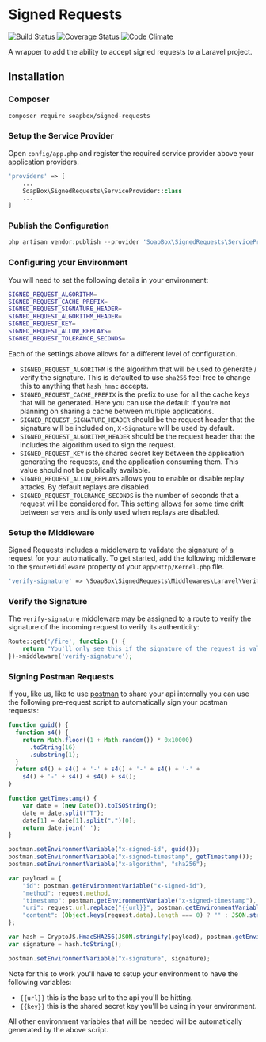 # Signed Requests

[![Build Status](https://travis-ci.org/SoapBox/SignedRequests.svg?branch=master)](https://travis-ci.org/SoapBox/SignedRequests) [![Coverage Status](https://coveralls.io/repos/github/SoapBox/SignedRequests/badge.svg?branch=master)](https://coveralls.io/github/SoapBox/SignedRequests?branch=master) [![Code Climate](https://codeclimate.com/github/SoapBox/SignedRequests/badges/gpa.svg)](https://codeclimate.com/github/SoapBox/SignedRequests)

A wrapper to add the ability to accept signed requests to a Laravel project.

## Installation

### Composer

```sh
composer require soapbox/signed-requests
```

### Setup the Service Provider

Open `config/app.php` and register the required service provider above your application providers.

```php
'providers' => [
    ...
    SoapBox\SignedRequests\ServiceProvider::class
    ...
]
```

### Publish the Configuration

```php
php artisan vendor:publish --provider 'SoapBox\SignedRequests\ServiceProvider'
```

### Configuring your Environment

You will need to set the following details in your environment:

```sh
SIGNED_REQUEST_ALGORITHM=
SIGNED_REQUEST_CACHE_PREFIX=
SIGNED_REQUEST_SIGNATURE_HEADER=
SIGNED_REQUEST_ALGORITHM_HEADER=
SIGNED_REQUEST_KEY=
SIGNED_REQUEST_ALLOW_REPLAYS=
SIGNED_REQUEST_TOLERANCE_SECONDS=
```

Each of the settings above allows for a different level of configuration.

  - `SIGNED_REQUEST_ALGORITHM` is the algorithm that will be used to generate / verify the signature. This is defaulted to use `sha256` feel free to change this to anything that `hash_hmac` accepts.
  - `SIGNED_REQUEST_CACHE_PREFIX` is the prefix to use for all the cache keys that will be generated. Here you can use the default if you're not planning on sharing a cache between multiple applications.
  - `SIGNED_REQUEST_SIGNATURE_HEADER` should be the request header that the signature will be included on, `X-Signature` will be used by default.
  - `SIGNED_REQUEST_ALGORITHM_HEADER` should be the request header that the includes the algorithm used to sign the request.
  - `SIGNED_REQUEST_KEY` is the shared secret key between the application generating the requests, and the application consuming them. This value should not be publically available.
  - `SIGNED_REQUEST_ALLOW_REPLAYS` allows you to enable or disable replay attacks. By default replays are disabled.
  - `SIGNED_REQUEST_TOLERANCE_SECONDS` is the number of seconds that a request will be considered for. This setting allows for some time drift between servers and is only used when replays are disabled.

### Setup the Middleware

Signed Requests includes a middleware to validate the signature of a request for your automatically. To get started, add the following middleware to the `$routeMiddleware` property of your `app/Http/Kernel.php` file.

```php
'verify-signature' => \SoapBox\SignedRequests\Middlewares\Laravel\VerifySignature::class
```

### Verify the Signature

The `verify-signature` middleware may be assigned to a route to verify the signature of the incoming request to verify its authenticity:

```php
Route::get('/fire', function () {
    return "You'll only see this if the signature of the request is valid!";
})->middleware('verify-signature');
```

### Signing Postman Requests

If you, like us, like to use [postman](https://www.getpostman.com/) to share your api internally you can use the following pre-request script to automatically sign your postman requests:

```js
function guid() {
  function s4() {
    return Math.floor((1 + Math.random()) * 0x10000)
      .toString(16)
      .substring(1);
  }
  return s4() + s4() + '-' + s4() + '-' + s4() + '-' +
    s4() + '-' + s4() + s4() + s4();
}

function getTimestamp() {
    var date = (new Date()).toISOString();
    date = date.split("T");
    date[1] = date[1].split(".")[0];
    return date.join(' ');
}

postman.setEnvironmentVariable("x-signed-id", guid());
postman.setEnvironmentVariable("x-signed-timestamp", getTimestamp());
postman.setEnvironmentVariable("x-algorithm", "sha256");

var payload = {
    "id": postman.getEnvironmentVariable("x-signed-id"),
    "method": request.method,
    "timestamp": postman.getEnvironmentVariable("x-signed-timestamp"),
    "uri": request.url.replace("{{url}}", postman.getEnvironmentVariable("url")),
    "content": (Object.keys(request.data).length === 0) ? "" : JSON.stringify(JSON.parse(request.data))
};

var hash = CryptoJS.HmacSHA256(JSON.stringify(payload), postman.getEnvironmentVariable("key"));
var signature = hash.toString();

postman.setEnvironmentVariable("x-signature", signature);

```

Note for this to work you'll have to setup your environment to have the following variables:

  - `{{url}}` this is the base url to the api you'll be hitting.
  - `{{key}}` this is the shared secret key you'll be using in your environment.

All other environment variables that will be needed will be automatically generated by the above script.

